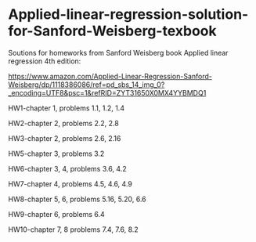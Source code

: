 # Applied-linear-regression-solution-for-Sanford-Weisberg-texbook
Soutions for homeworks from Sanford Weisberg book Applied linear regression 4th edition:

https://www.amazon.com/Applied-Linear-Regression-Sanford-Weisberg/dp/1118386086/ref=pd_sbs_14_img_0?_encoding=UTF8&psc=1&refRID=ZYT31650X0MX4YYBMDQ1

HW1-chapter 1, problems 1.1, 1.2, 1.4

HW2-chapter 2, problems 2.2, 2.8

HW3-chapter 2, problems 2.6, 2.16

HW5-chapter 3, problems 3.2

HW6-chapter 3, 4, problems 3.6, 4.2

HW7-chapter 4, problems 4.5, 4.6, 4.9

HW8-chapter 5, 6, problems 5.16, 5.20, 6.6

HW9-chapter 6, problems 6.4

HW10-chapter 7, 8 problems 7.4, 7.6, 8.2
